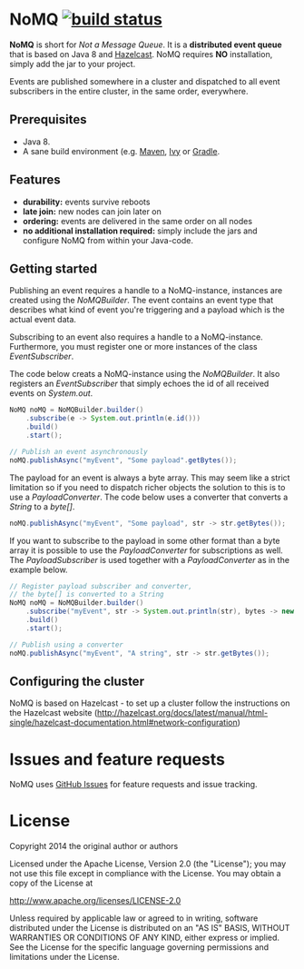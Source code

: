 # NoMQ [![build status](https://secure.travis-ci.org/wassgren/NoMQ.png)](http://travis-ci.org/wassgren/NoMQ)

__NoMQ__ is short for _Not a Message Queue_. It is a __distributed event queue__ that is based on Java 8 and
[Hazelcast](http://hazelcast.org/). NoMQ requires __NO__ installation, simply add the jar to your project.

Events are published somewhere in a cluster and dispatched to all event subscribers in the entire cluster, in the same order,
everywhere.

## Prerequisites
* Java 8.
* A sane build environment (e.g. [Maven](http://maven.apache.org/), [Ivy](https://ant.apache.org/ivy/) or [Gradle](http://www.gradle.org/).

## Features
 * __durability:__ events survive reboots
 * __late join:__ new nodes can join later on
 * __ordering:__ events are delivered in the same order on all nodes
 * __no additional installation required:__ simply include the jars and configure NoMQ from within your Java-code.

## Getting started
Publishing an event requires a handle to a NoMQ-instance, instances are created using the _NoMQBuilder_. The event contains an
event type that describes what kind of event you're triggering and a payload which is the actual event data.

Subscribing to an event also requires a handle to a NoMQ-instance. Furthermore, you must register one or more instances of the
class _EventSubscriber_.

The code below creats a NoMQ-instance using the _NoMQBuilder_. It also registers an _EventSubscriber_ that simply echoes the id
of all received events on _System.out_.

```java
NoMQ noMQ = NoMQBuilder.builder()
    .subscribe(e -> System.out.println(e.id()))
    .build()
    .start();

// Publish an event asynchronously
noMQ.publishAsync("myEvent", "Some payload".getBytes());
```

The payload for an event is always a byte array. This may seem like a strict limitation so if you need to dispatch richer
objects the solution to this is to use a _PayloadConverter_. The code below uses a converter that converts a _String_ to a
_byte[]_.

```java
noMQ.publishAsync("myEvent", "Some payload", str -> str.getBytes());
```

If you want to subscribe to the payload in some other format than a byte array it is possible to use the _PayloadConverter_ for
subscriptions as well. The _PayloadSubscriber_ is used together with a _PayloadConverter_ as in the example below.

```java
// Register payload subscriber and converter,
// the byte[] is converted to a String
NoMQ noMQ = NoMQBuilder.builder()
    .subscribe("myEvent", str -> System.out.println(str), bytes -> new String(bytes))
    .build()
    .start();

// Publish using a converter
noMQ.publishAsync("myEvent", "A string", str -> str.getBytes());
```

## Configuring the cluster
NoMQ is based on Hazelcast - to set up a cluster follow the instructions on the Hazelcast website
(http://hazelcast.org/docs/latest/manual/html-single/hazelcast-documentation.html#network-configuration)

# Issues and feature requests
NoMQ uses [GitHub Issues](https://github.com/wassgren/NoMQ/issues) for feature requests and issue tracking.

# License
   Copyright 2014 the original author or authors

   Licensed under the Apache License, Version 2.0 (the "License");
   you may not use this file except in compliance with the License.
   You may obtain a copy of the License at

   http://www.apache.org/licenses/LICENSE-2.0

   Unless required by applicable law or agreed to in writing, software
   distributed under the License is distributed on an "AS IS" BASIS,
   WITHOUT WARRANTIES OR CONDITIONS OF ANY KIND, either express or implied.
   See the License for the specific language governing permissions and
   limitations under the License.
